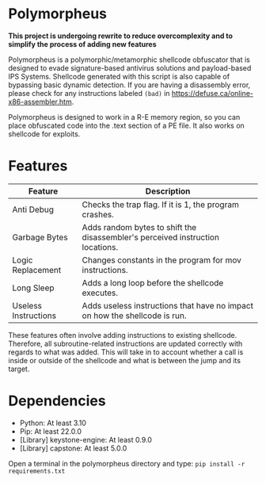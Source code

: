 # Polymorpheus
__This project is undergoing rewrite to reduce overcomplexity and to simplify the process of adding new features__

Polymorpheus is a polymorphic/metamorphic shellcode obfuscator that is designed to evade signature-based antivirus solutions and payload-based IPS Systems. Shellcode generated with this script is also capable of bypassing basic dynamic detection. If you are having a disassembly error, please check for any instructions labeled `(bad)` in https://defuse.ca/online-x86-assembler.htm.

Polymorpheus is designed to work in a R-E memory region, so you can place obfuscated code into the .text section of a PE file. It also works on shellcode for exploits.

# Features
| Feature | Description |
| --- | --- |
| Anti Debug | Checks the trap flag. If it is 1, the program crashes. |
| Garbage Bytes | Adds random bytes to shift the disassembler's perceived instruction locations. |
| Logic Replacement | Changes constants in the program for mov instructions. |
| Long Sleep | Adds a long loop before the shellcode executes. |
| Useless Instructions | Adds useless instructions that have no impact on how the shellcode is run. |

These features often involve adding instructions to existing shellcode. Therefore, all subroutine-related instructions are updated correctly with regards to what was added. This will take in to account whether a call is inside or outside of the shellcode and what is between the jump and its target.

# Dependencies
- Python: At least 3.10
- Pip: At least 22.0.0
- [Library] keystone-engine: At least 0.9.0
- [Library] capstone: At least 5.0.0

Open a terminal in the polymorpheus directory and type: `pip install -r requirements.txt`
